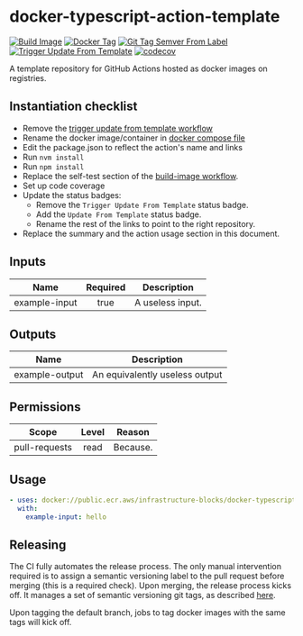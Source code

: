 # docker-typescript-action-template
[![Build Image](https://github.com/infrastructure-blocks/docker-typescript-action-template/actions/workflows/build-image.yml/badge.svg)](https://github.com/infrastructure-blocks/docker-typescript-action-template/actions/workflows/build-image.yml)
[![Docker Tag](https://github.com/infrastructure-blocks/docker-typescript-action-template/actions/workflows/docker-tag.yml/badge.svg)](https://github.com/infrastructure-blocks/docker-typescript-action-template/actions/workflows/docker-tag.yml)
[![Git Tag Semver From Label](https://github.com/infrastructure-blocks/docker-typescript-action-template/actions/workflows/git-tag-semver-from-label.yml/badge.svg)](https://github.com/infrastructure-blocks/docker-typescript-action-template/actions/workflows/git-tag-semver-from-label.yml)
[![Trigger Update From Template](https://github.com/infrastructure-blocks/docker-typescript-action-template/actions/workflows/trigger-update-from-template.yml/badge.svg)](https://github.com/infrastructure-blocks/docker-typescript-action-template/actions/workflows/trigger-update-from-template.yml)
[![codecov](https://codecov.io/gh/infrastructure-blocks/docker-typescript-action-template/graph/badge.svg?token=S1OANU9UMZ)](https://codecov.io/gh/infrastructure-blocks/docker-typescript-action-template)

A template repository for GitHub Actions hosted as docker images on registries.

## Instantiation checklist

- Remove the [trigger update from template workflow](.github/workflows/trigger-update-from-template.yml)
- Rename the docker image/container in [docker compose file](./docker/docker-compose.yml)
- Edit the package.json to reflect the action's name and links
- Run `nvm install`
- Run `npm install`
- Replace the self-test section of the [build-image workflow](.github/workflows/build-image.yml).
- Set up code coverage
- Update the status badges:
    - Remove the `Trigger Update From Template` status badge.
    - Add the `Update From Template` status badge.
    - Rename the rest of the links to point to the right repository.
- Replace the summary and the action usage section in this document.

## Inputs

|     Name      | Required | Description      |
|:-------------:|:--------:|------------------|
| example-input |   true   | A useless input. |

## Outputs

|      Name      | Description                    |
|:--------------:|--------------------------------|
| example-output | An equivalently useless output |

## Permissions

|     Scope     | Level | Reason   |
|:-------------:|:-----:|----------|
| pull-requests | read  | Because. |

## Usage

```yaml
- uses: docker://public.ecr.aws/infrastructure-blocks/docker-typescript-action-template:v1
  with:
    example-input: hello
```

## Releasing

The CI fully automates the release process. The only manual intervention required is to assign a semantic
versioning label to the pull request before merging (this is a required check). Upon merging, the
release process kicks off. It manages a set of semantic versioning git tags,
as described [here](https://github.com/infrastructure-blocks/git-tag-semver-action).

Upon tagging the default branch, jobs to tag docker images with the same tags will kick off.
